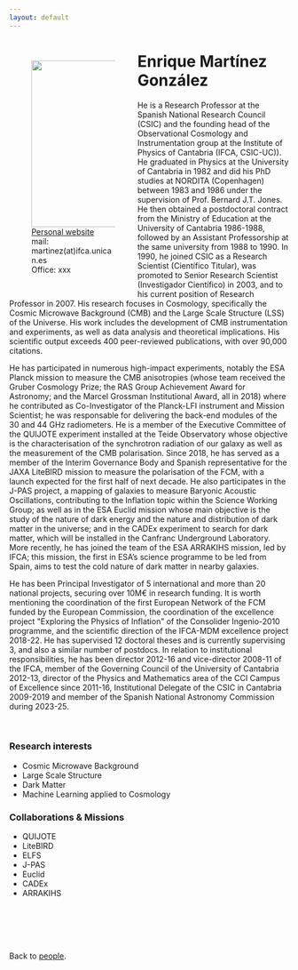 ```yaml
---
layout: default
---
```




<p style="float: left; width: 30%; margin:40px"><img src="{{site.url}}/assets/imgs/People/name.jpg" style="width:224px;height:300px;"> <a href="https://">Personal website</a> <br> mail: martinez(at)ifca.unican.es <br> Office: xxx</p>

# Enrique Martínez González
He is a Research Professor at the Spanish National Research Council (CSIC) and the founding head of the Observational Cosmology and Instrumentation group at the Institute of Physics of Cantabria (IFCA, CSIC-UC)). He graduated in Physics at the University of Cantabria in 1982 and did his PhD studies at NORDITA (Copenhagen) between 1983 and 1986 under the supervision of Prof. Bernard J.T. Jones. He then obtained a postdoctoral contract from the Ministry of Education at the University of Cantabria 1986-1988, followed by an Assistant Professorship at the same university from 1988 to 1990. In 1990, he joined CSIC as a Research Scientist (Científico Titular), was promoted to Senior Research Scientist (Investigador Científico) in 2003, and to his current position of Research Professor in 2007. His research focuses in Cosmology, specifically the Cosmic Microwave Background (CMB) and the Large Scale Structure (LSS) of the Universe. His work includes the development of CMB instrumentation and experiments, as well as data analysis and theoretical implications. His scientific output exceeds 400 peer-reviewed publications, with over 90,000 citations.

He has participated in numerous high-impact experiments, notably the ESA Planck mission to measure the CMB anisotropies (whose team received the Gruber Cosmology Prize; the RAS Group Achievement Award for Astronomy; and the Marcel Grossman Institutional Award, all in 2018) where he contributed as Co-Investigator of the Planck-LFI instrument and Mission Scientist; he was responsable for delivering the back-end modules of the 30 and 44 GHz radiometers. He is a member of the Executive Committee of the QUIJOTE experiment installed at the Teide Observatory whose objective is the characterisation of the synchrotron radiation of our galaxy as well as the measurement of the CMB polarisation. Since 2018, he has served as a member of the Interim Governance Body and Spanish representative for the JAXA LiteBIRD mission to measure the polarisation of the FCM, with a launch expected for the first half of next decade. He also participates in the J-PAS project, a mapping of galaxies to measure Baryonic Acoustic Oscillations, contributing to the Inflation topic within the Science Working Group; as well as in the ESA Euclid mission whose main objective is the study of the nature of dark energy and the nature and distribution of dark matter in the universe; and in the CADEx experiment to search for dark matter, which will be installed in the Canfranc Underground Laboratory. More recently, he has joined the team of the ESA ARRAKIHS mission, led by IFCA; this mission, the first in ESA’s science programme to be led from Spain, aims to test the cold nature of dark matter in nearby galaxies.

He has been Principal Investigator of 5 international and more than 20 national projects, securing over 10M€ in research funding. It is worth mentioning the coordination of the first European Network of the FCM funded by the European Commission, the coordination of the excellence project "Exploring the Physics of Inflation" of the Consolider Ingenio-2010 programme, and the scientific direction of the IFCA-MDM excellence project 2018-22. He has supervised 12 doctoral theses and is currently supervising 3, and also a similar number of postdocs. 
In relation to institutional responsibilities, he has been director 2012-16 and vice-director 2008-11 of the IFCA, member of the Governing Council of the University of Cantabria 2012-13, director of the Physics and Mathematics area of the CCI Campus of Excellence since 2011-16, Institutional Delegate of the CSIC in Cantabria 2009-2019 and member of the Spanish National Astronomy Commission during 2023-25.


<br>


### Research interests

- Cosmic Microwave Background
- Large Scale Structure
- Dark Matter
- Machine Learning applied to Cosmology


### Collaborations & Missions

- QUIJOTE
- LiteBIRD
- ELFS
- J-PAS
- Euclid
- CADEx
- ARRAKIHS


<br>
<br>
<br>
<br>

Back to [people]({{site.url}}/people).
